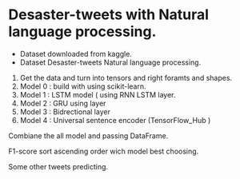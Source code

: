 # Desaster-tweets with Natural language processing.

* Dataset downloaded from kaggle.
* Dataset Desaster-tweets Natural language processing.

1. Get the data and turn into tensors and right foramts and shapes.
2. Model 0 : build with using scikit-learn.
3. Model 1 : LSTM model ( using RNN LSTM layer.
4. Model 2 : GRU using layer
5. Model 3 : Bidrectional layer
6. Model 4 : Universal sentence encoder (TensorFlow_Hub )


Combiane the all model and passing DataFrame.

F1-score sort ascending order wich model best choosing.

Some other tweets predicting.
